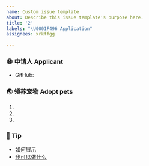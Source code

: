 ```yaml
---
name: Custom issue template
about: Describe this issue template's purpose here.
title: '2'
labels: "\U0001F496 Application"
assignees: xrkffgg

---
```


<!-- ❤️ 哇，终于等到你了。 -->
<!-- ❤️ Wow, finally waiting for you。 -->

### 😀 申请人 Applicant

- GitHub:

<!-- 请在上方输入你的 GitHub 用户名 -->
<!-- Please enter your GitHub username above -->

### 🌏 领养宠物 Adopt pets

1.
2.
3.

<!-- 请在上方填写你想要领养的小宠物，原则上仅支持单人领养3只小宠物，请大家谨慎挑选。超出3个，会取前3个哦。若您心仪的萌宠没列出，欢迎提出。 -->
<!-- Please fill in the small pets you want to adopt at the top. In principle, only 3 small pets can be adopted by one person. Please choose carefully. If there are more than 3, the first 3 will be taken. If your favorite pet is not listed, please suggest. -->

### 🌈 Tip

- [如何展示](https://github.com/zoo-js/welcome/blob/master/how-to-show.md)
- [我可以做什么](https://github.com/zoo-js/welcome/blob/master/what-we-can.md)
